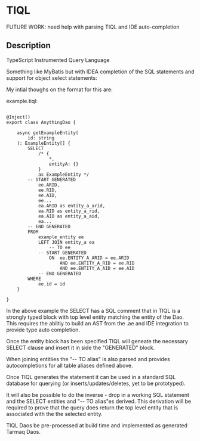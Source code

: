 # TIQL

FUTURE WORK: need help with parsing TIQL and IDE auto-completion

## Description

TypeScript Instrumented Query Language

Something like MyBatis but with IDEA completion of the SQL statements and support for object select statements:

My intial thoughs on the format for this are:

example.tiql:

<pre><code>
@Inject()
export class AnythingDao {

    async getExampleEntity(
        id: string
    ): ExampleEntity[] {
        SELECT 
            /* {
                *,
                entityA: {}
            }
            as ExampleEntity */
        -- START GENERATED  
            ee.ARID,
            ee.RID,
            ee.AID,
            ee...
            ea.ARID as entity_a_arid,
            ea.RID as entity_a_rid,
            ea.AID as entity_a_aid,
            ea...
        -- END GENERATED
        FROM
            example_entity ee
            LEFT JOIN entity_a ea
                -- TO ee
            -- START GENERATED  
                ON  ee.ENTITY_A_ARID = ee.ARID
                    AND ee.ENTITY_A_RID = ee.RID
                    AND ee.ENTITY_A_AID = ee.AID
            -- END GENERATED
        WHERE
            ee.id = id
    }

}
</code></pre>

In the above example the SELECT has a SQL comment that in TIQL is a strongly
typed block with top level entity matching the entity of the Dao.  This requires
the ablitiy to build an AST from the .ae and IDE integration to provide type
auto completion.

Once the entity block has been specified TIQL will geneate the necessary
SELECT clause and insert it in side the "GENERATED" block.

When joining entitiies the "-- TO alias" is also parsed and provides
autocompletions for all table aliases defined above.

Once TIQL generates the statement it can be used in a standard SQL
database for querying (or inserts/updates/deletes, yet to be prototyped).

It will also be possible to do the inverse - drop in a working SQL statement
and the SELECT entities and "-- TO alias"es derived.  This derivation will
be required to prove that the query does return the top level entity that
is associated with the the selected entity.


TIQL Daos be pre-processed at build time and implemented as generated
Tarmaq Daos.

</code></pre>